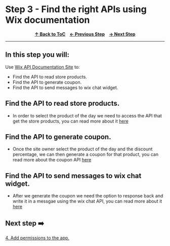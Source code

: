 # Step 3 - Find the right APIs using Wix documentation

<p align="center">
  <strong>
    <a href="../README.md#steps"> ↑ Back to ToC</a>&nbsp;&nbsp;&nbsp;
    <a href="02-create-an-app.md"> ← Previous Step</a>&nbsp;&nbsp;&nbsp;
    <a href="04-permissions.md"> → Next Step</a>
  </strong>
</p>
<hr/>

## In this step you will:
Use [Wix API Documentation Site][wix-docs] to:

 * Find the API to read store products.
 * Find the API to generate coupon.
 * Find the API to send messages to wix chat widget.
 

## Find the API to read store products.

-   In order to select the product of the day we need to access the API that get the store products, you can read more about it [here][wix-api-products] 

## Find the API to generate coupon.
-   Once the site owner select the product of the day and the discount percentage, we can then generate a coupon for that product, you can read more about the coupon API [here][wix-api-coupons]


## Find the API to send messages to wix chat widget.
-   After we generate the coupon we need the option to response back and write it in a messgae using the wix chat API, you can read more about it [here][wix-api-chat]



## Next step ➡️

[4. Add permissions to the app.][step04]


[gh-back]: ../README.md#steps

[wix-docs]: https://dev.wix.com/api/rest/getting-started
[wix-api-products]: https://dev.wix.com/api/rest/wix-stores/catalog/products/query-products
[wix-api-coupons]: https://dev.wix.com/api/rest/coupons/coupons/coupon/create-a-coupon
[wix-api-chat]: https://dev.wix.com/api/rest/inbox/messages/send-message
[step04]: 04-permissions.md

